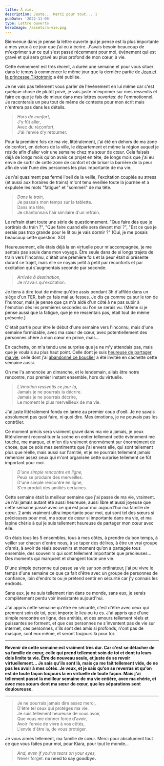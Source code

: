 ```yaml
---
title: À vie.
description: Juste... Merci pour tout... 💜
pubDate: '2022-11-06'
type: Lettre ouverte
heroImage: /assets/a-vie.png
---
```


Bienvenue dans je pense la lettre ouverte qui je pense est la plus importante à mes yeux à ce jour que j'ai eu à écrire. J'avais besoin beaucoup de m'exprimer sur ce qui s'est passé récemment pour moi, évènement qui est gravé et qui sera gravé au plus profond de mon cœur, à vie.

Cette évènement est très récent, a durée une semaine et pour vous situer dans le temps à commencer le même jour que la dernière partie de [Jean et la princesse Tiktotronic](../jean-et-la-princesse/1.md) a été publiée.

Je ne vais pas tellement vous parler de l'évènement en lui même car c'est quelque chose de plutôt privé, je vais juste m'exprimer sur mes ressentis et faire ce que je fais de mieux dans mes lettres ouvertes: de l'emmotionnel. Je raconterais un peu tout de même de contexte pour mon écrit mais n'entrera pas dans les détails.

> _Hors de confort,_  
> J'y fût aller,  
> Avec du réconfort,  
> J'ai l'envie d'y retourner.

Pour la première fois de ma vie, littéralement, j'ai été en dehors de ma zone de confort, en dehors de la ville, le département et même la région auquel je réside afin d'aller voir une semaine chez ma sœur de cœur. Cela faisais déjà de longs mois qu'on avais ce projet en tête, de longs mois que j'ai eu envie de sortir de cette zone de confort et de briser la barrière de la peur afin de voir l'une des personnes les plus importante de ma vie.

Je n'ai quasiment pas fermé l'oeil de la veille, l'excitation couplée au stress (et aussi aux horaires de trains) m'ont tenu éveillée toute la journée et a expulsée les mots "fatigue" et "sommeil" de ma tête.

> _Dans le train,_  
> Je passais mon temps sur la tablette.  
> Dans ma tête,  
> Je chantonnais l'air similaire d'un refrain.

Le refrain étant toute une série de questionnement. "Que faire dès que je sortirais du train ?", "Que faire quand elle sera devant moi ?", "Est ce que je serais pas trop grande pour le lit ou je vais dormir ?" (Oui, je me posais beaucoup cette question. XD)

Heureusement, elle étais déjà la en virtuelle pour m'accompagnée, je me sentais pas seule dans mon voyage. Être seule dans de si longs trajets de train vers l'inconnu, c'était une première fois et la peur était si présente durant ce trajet, mais elle se noyais petit à petit par réconforts et par excitation qui s'augmentais seconde par seconde.

> _Arrivée à destination,_  
> Je n'avais qu'excitation.

Je tiens à dire tout de même qu'être assis pendant 3h d'affilée dans un siège d'un TER, bah ça fais mal au fesses. Je dis ça comme ça sur le ton de l'humour, mais je pense que ça m'a aidé d'un côté à ne pas subir à l'émotion dès les premières secondes ou l'on se serais vu. (Même si je pense aussi que la fatigue, que je ne ressentais pas, était tout de même présente.)

C'était partie pour être le début d'une semaine vers l'inconnu, mais d'une semaine formidable, avec ma sœur de cœur, avec potentiellement des personnes chère à mon cœur en prime, mais...

En cachette, on m'a tendu une surprise que je ne m'y attendais pas, mais que je voulais au plus haut point. Celle dont je suis [heureuse de partager ma vie](__GHOST_URL__/heureuse-de-partager-ma-vie/), celle dont j'ai [abandonné ce bouclier](__GHOST_URL__/abandonner-ce-bouclier/) a été invitée en cachette cette semaine aussi.

On me l'a annoncée un dimanche, et le lendemain, allais être notre rencontre, nos premier instant ensemble, hors du virtuelle.

> _L'émotion ressentis ce jour la,_  
> Jamais je ne pourrais la décrire.  
> Jamais je ne pourrais décrire,  
> Le moment le plus merveilleux de ma vie.

J'ai juste littéralement fondu en larme au premier coup d'oeil. Je ne savais absolument pas quoi faire, ni quoi dire. Mes émotions, je ne pouvais pas les contrôler.

Ce moment précis sera vraiment gravé dans ma vie à jamais, je peux littéralement reconstituer la scène en entier tellement cette évènement me touche, me marque, et m'en dis vraiment énormément sur énormément de chose, que ce sois mes sentiments que j'ai envers elle, qui sont tellement plus que réelle, mais aussi sur l'amitié, et je ne pourrais tellement jamais remercier assez ceux qui m'ont organisée cette surprise tellement ce fût important pour moi.

> _D'une simple rencontre en ligne,_  
> Peux se produire des merveilles.  
> D'une simple rencontre en ligne,  
> S'en produit des amitiés certaines.

Cette semaine était la meilleur semaine que j'ai passé de ma vie, vraiment. Je n'ai jamais autant été aussi heureuse, aussi libre et aussi joyeuse que cette semaine passé avec ce qui est pour moi aujourd'hui ma famille de cœur. 2 amis vraiment ultra importante pour moi, qui sont tel des sœurs si précieuses pour moi, ma sœur de cœur si importante dans ma vie, et ma lapine chérie à qui je suis tellement heureuse de partager mon cœur avec elle.

On étais tous les 5 ensembles, tous à mes côtés, à prendre du bon temps, à veiller sur chacun d'entre nous, à se taper des délires, à être un vrai groupe d'amis, à avoir de réels souvenirs et moment qu'on a partagée tous ensemble, des souvenirs qui sont tellement importante que précieuses... Des moments qui marquent et changent toute une vie.

D'une simple personne qui passe sa vie sur son ordinateur, j'ai pu vivre le temps d'une semaine ce que ça fait d'être avec un groupe de personnes de confiance, loin d'endroits ou je prétend sentir en sécurité car j'y connais les endroits.

Sans eux, je ne suis tellement rien dans ce monde, sans eux, je serais complètement perdu voir inexistante aujourd'hui.

J'ai appris cette semaine qu'être en sécurité, c'est d'être avec ceux qui prennent soin de toi, peut importe le lieu ou tu es. J'ai appris que d'une simple rencontre en ligne, des amitiés, et des amours tellement réels et puissantes se forment, et que ces personnes ne s'inventent pas de vie sur internet, ces personnes, s'ils sont des amis si profonds, n'ont pas de masque, sont eux même, et seront toujours là pour toi.

---

**Revenir de cette semaine est vraiment très dur. Car c'est se détacher de sa famille de cœur, celle qui prend tellement soin de toi et dont tu leurs dois limite ta vie. Être de nouveau seule, et juste de se revoir virtuellement... Je sais qu'ils sont là, mais ça me fait tellement vide, de ne pas les avoir à mes côtés. Je veux, et je sais qu'on se reverras et qu'on est de toute façon toujours la en virtuelle de toute façon. Mais j'ai tellement passé la meilleur semaine de ma vie entière, avec ma chérie, et avec mes sœurs dont ma sœur de cœur, que les séparations sont douloureuse.**

---

> Je ne pourrais jamais dire assez merci,  
> D'être tel ceux qui protèges ma vie.  
> Je suis tellement heureuse de vous avoir,  
> Que vous me donner force d'avoir,  
> Avoir l'envie de vivre à vos côtés,  
> L'envie d'être la, de vous protéger.

Je vous aimes tellement, ma famille de cœur. Merci pour absolument tout ce que vous faites pour moi, pour Kiara, pour tout le monde...

> _And, even if you've tears on your eyes,_  
> Never forget: **no need to say goodbye.**
